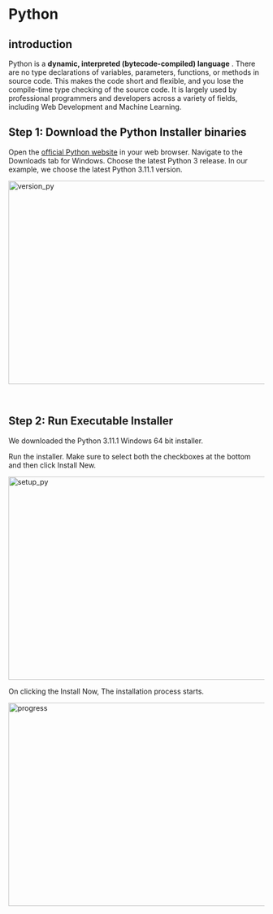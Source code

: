 # Python
## introduction
Python is a **dynamic, interpreted (bytecode-compiled) language** . There are no type declarations of variables, parameters, functions, or methods in source code. This makes the code short and flexible, and you lose the compile-time type checking of the source code. It is largely used by professional programmers and developers across a variety of fields, including Web Development and Machine Learning.<br>

## Step 1: Download the Python Installer binaries 
Open the [official Python website](https://www.python.org/downloads/windows/) in your web browser. Navigate to the Downloads tab for Windows.
Choose the latest Python 3 release. In our example, we choose the latest Python 3.11.1 version.<br>
<p align="cebter">
<img width="580" height="400" alt="version_py" src="https://user-images.githubusercontent.com/112370237/209430912-72301eb9-a85e-478b-bd5a-ffefcb98408c.png"></p><br>

## Step 2: Run Executable Installer
We downloaded the Python 3.11.1 Windows 64 bit installer.

Run the installer. Make sure to select both the checkboxes at the bottom and then click Install New.<br>

<img width="580" height="400" alt="setup_py" src="https://user-images.githubusercontent.com/112370237/209431119-5b3b697e-0955-4523-8d4a-a5d5190fdede.png"><br>

On clicking the Install Now, The installation process starts.<br>

<img width="580" height="400" alt="progress" src="https://user-images.githubusercontent.com/112370237/209431504-12519605-fc11-404a-be4a-52356c180a54.png"><br>

